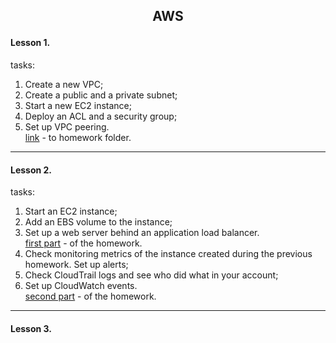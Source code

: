 ## <p style="text-align: center;">AWS</p>

#### Lesson 1.  
tasks:  
1. Create a new VPC;  
2. Create a public and a private subnet;  
3. Start a new EC2 instance;  
4. Deploy an ACL and a security group;  
5. Set up VPC peering.  
[link](./vpc_terraform/) - to homework folder. 

***
#### Lesson 2. 
tasks:  
1. Start an EC2 instance;  
2. Add an EBS volume to the instance;  
3. Set up a web server behind an application load balancer.  
[first part](./alb_terraform/) - of the homework.  
4. Check monitoring metrics of the instance created during the previous homework. Set up alerts;  
5. Check CloudTrail logs and see who did what in your account;  
6. Set up CloudWatch events.  
[second part](./monitoring_alerts_events/) - of the homework. 

***
#### Lesson 3. 